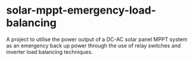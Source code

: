 # solar-mppt-emergency-load-balancing
A project to utilise the power output of a DC-AC solar panel MPPT system as an emergency back up power through the use of relay switches and inverter load balancing techniques.
